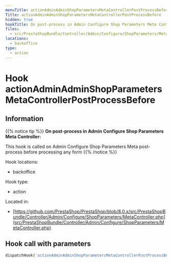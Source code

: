 ```yaml
---
menuTitle: actionAdminAdminShopParametersMetaControllerPostProcessBefore
Title: actionAdminAdminShopParametersMetaControllerPostProcessBefore
hidden: true
hookTitle: On post-process in Admin Configure Shop Parameters Meta Controller
files:
  - src/PrestaShopBundle/Controller/Admin/Configure/ShopParameters/MetaController.php
locations:
  - backoffice
type:
  - action
---
```


# Hook actionAdminAdminShopParametersMetaControllerPostProcessBefore

## Information

{{% notice tip %}}
**On post-process in Admin Configure Shop Parameters Meta Controller:** 

This hook is called on Admin Configure Shop Parameters Meta post-process before processing any form
{{% /notice %}}

Hook locations: 
  - backoffice

Hook type: 
  - action

Located in: 
  - [https://github.com/PrestaShop/PrestaShop/blob/8.0.x/src/PrestaShopBundle/Controller/Admin/Configure/ShopParameters/MetaController.php](src/PrestaShopBundle/Controller/Admin/Configure/ShopParameters/MetaController.php)

## Hook call with parameters

```php
dispatchHook('actionAdminAdminShopParametersMetaControllerPostProcessBefore', ['controller' => $this])
```